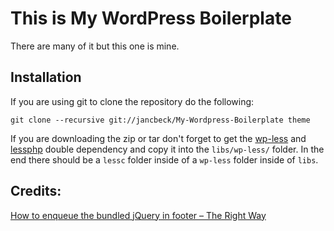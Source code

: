 # This is My WordPress Boilerplate
There are many of it but this one is mine.

## Installation

If you are using git to clone the repository do the following:

    git clone --recursive git://jancbeck/My-Wordpress-Boilerplate theme

If you are downloading the zip or tar don't forget to get the [wp-less](https://github.com/sanchothefat/wp-less) and [lessphp](https://github.com/leafo/lessphp) double dependency and copy it into the `libs/wp-less/` folder. In the end there should be a `lessc` folder inside of a `wp-less` folder inside of `libs`.

## Credits:
[How to enqueue the bundled jQuery in footer – The Right Way](http://wpengineer.com/2482/enqueue-bundled-jquery-in-footer/)